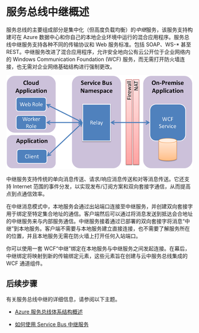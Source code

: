 <properties
	pageTitle="服务总线中继概述 | Azure"
	description="服务总线中继的概述。"
	services="service-bus"
	documentationCenter=".net"
	authors="sethmanheim"
	manager="timlt"
	editor=""/>  


<tags
	ms.service="service-bus"
	ms.workload="na"
	ms.tgt_pltfrm="na"
	ms.devlang="multiple"
	ms.topic="get-started-article"
	ms.date="09/01/2016"
	ms.author="sethm"
	wacn.date="01/04/2017"/>  



# 服务总线中继概述

服务总线的主要组成部分是集中化（但高度负载均衡）的*中继*服务，该服务支持构建可在 Azure 数据中心和你自己的本地企业环境中运行的混合应用程序。服务总线中继服务支持各种不同的传输协议和 Web 服务标准。包括 SOAP、WS-* 甚至 REST。中继服务改进了混合应用程序，允许安全地向公有云公开位于企业网络内的 Windows Communication Foundation (WCF) 服务，而无需打开防火墙连接，也无需对企业网络基础结构进行强制更改。

![中继概念](./media/service-bus-relay-overview/sb-relay-01.png)

中继服务支持传统的单向消息传送、请求/响应消息传送和对等消息传送。它还支持 Internet 范围的事件分发，以实现发布/订阅方案和双向套接字通信，从而提高点到点通信效率。

在中继消息模式中，本地服务会通过出站端口连接至中继服务，并创建双向套接字用于绑定至特定集合地址的通信。客户端然后可以通过将消息发送到抵达会合地址的中继服务来与内部服务通信。中继服务接着通过已部署的双向套接字将消息“中继”到本地服务。客户端不需要与本地服务建立直接连接，也不需要了解服务所在的位置，并且本地服务无需在防火墙上打开任何入站端口。

你可以使用一套 WCF“中继”绑定在本地服务与中继服务之间发起连接。在幕后，中继绑定将映射到新的传输绑定元素，这些元素旨在创建与云中服务总线集成的 WCF 通道组件。

## 后续步骤

有关服务总线中继的详细信息，请参阅以下主题。

- [Azure 服务总线体系结构概述](/documentation/articles/service-bus-fundamentals-hybrid-solutions/)

- [如何使用 Service Bus 中继服务](/documentation/articles/service-bus-dotnet-how-to-use-relay/)

 

<!---HONumber=Mooncake_Quality_Review_1230_2016-->